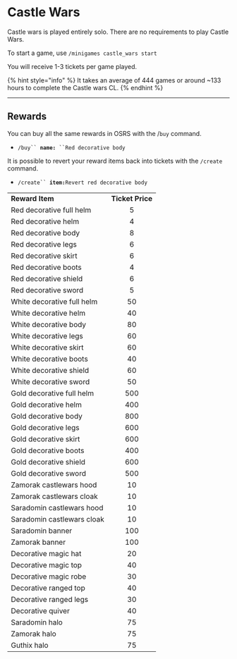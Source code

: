 # Castle Wars

Castle wars is played entirely solo. There are no requirements to play Castle Wars.

To start a game, use `/minigames castle_wars start`

You will receive 1-3 tickets per game played.

{% hint style="info" %}
It takes an average of 444 games or around \~133 hours to complete the Castle wars CL.
{% endhint %}

***

## Rewards

You can buy all the same rewards in OSRS with the /`buy` command.

* `/buy`` `**`name:`**` ``Red decorative body`

It is possible to revert your reward items back into tickets with the `/create` command.

* `/create`` `**`item:`**`Revert red decorative body`

|                            |                  |
| -------------------------- | :--------------: |
| **Reward Item**            | **Ticket Price** |
| Red decorative full helm   |         5        |
| Red decorative helm        |         4        |
| Red decorative body        |         8        |
| Red decorative legs        |         6        |
| Red decorative skirt       |         6        |
| Red decorative boots       |         4        |
| Red decorative shield      |         6        |
| Red decorative sword       |         5        |
| White decorative full helm |        50        |
| White decorative helm      |        40        |
| White decorative body      |        80        |
| White decorative legs      |        60        |
| White decorative skirt     |        60        |
| White decorative boots     |        40        |
| White decorative shield    |        60        |
| White decorative sword     |        50        |
| Gold decorative full helm  |        500       |
| Gold decorative helm       |        400       |
| Gold decorative body       |        800       |
| Gold decorative legs       |        600       |
| Gold decorative skirt      |        600       |
| Gold decorative boots      |        400       |
| Gold decorative shield     |        600       |
| Gold decorative sword      |        500       |
| Zamorak castlewars hood    |        10        |
| Zamorak castlewars cloak   |        10        |
| Saradomin castlewars hood  |        10        |
| Saradomin castlewars cloak |        10        |
| Saradomin banner           |        100       |
| Zamorak banner             |        100       |
| Decorative magic hat       |        20        |
| Decorative magic top       |        40        |
| Decorative magic robe      |        30        |
| Decorative ranged top      |        40        |
| Decorative ranged legs     |        30        |
| Decorative quiver          |        40        |
| Saradomin halo             |        75        |
| Zamorak halo               |        75        |
| Guthix halo                |        75        |
